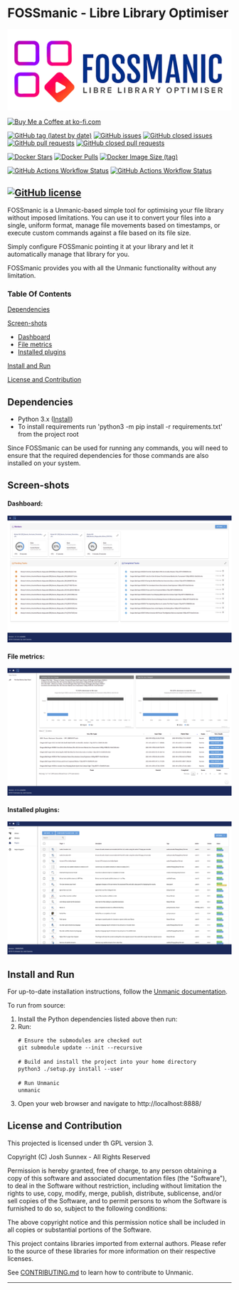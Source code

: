 FOSSmanic - Libre Library Optimiser  
===========================

![FOSSMANIC - Libre Library Optimiser](https://github.com/JMVS/FOSSmanic/raw/master/logo.png)

<a href='https://ko-fi.com/I2I21F8E1' target='_blank'><img height='26' style='border:0px;height:26px;' src='https://cdn.ko-fi.com/cdn/kofi1.png?v=2' border='0' alt='Buy Me a Coffee at ko-fi.com' /></a>

[![GitHub tag (latest by date)](https://img.shields.io/github/v/tag/unmanic/unmanic?color=009dc7&label=latest%20release&logo=github&logoColor=%23403d3d&style=flat-square)](https://github.com/unmanic/unmanic/releases)
[![GitHub issues](https://img.shields.io/github/issues-raw/unmanic/unmanic?color=009dc7&logo=github&logoColor=%23403d3d&style=flat-square)](https://github.com/unmanic/unmanic/issues?q=is%3Aopen+is%3Aissue)
[![GitHub closed issues](https://img.shields.io/github/issues-closed-raw/unmanic/unmanic?color=009dc7&logo=github&logoColor=%23403d3d&style=flat-square)](https://github.com/unmanic/unmanic/issues?q=is%3Aissue+is%3Aclosed)
[![GitHub pull requests](https://img.shields.io/github/issues-pr-raw/unmanic/unmanic?color=009dc7&logo=github&logoColor=%23403d3d&style=flat-square)](https://github.com/unmanic/unmanic/pulls?q=is%3Aopen+is%3Apr)
[![GitHub closed pull requests](https://img.shields.io/github/issues-pr-closed-raw/unmanic/unmanic?color=009dc7&logo=github&logoColor=%23403d3d&style=flat-square)](https://github.com/unmanic/unmanic/pulls?q=is%3Apr+is%3Aclosed)

[![Docker Stars](https://img.shields.io/docker/stars/josh5/unmanic?color=009dc7&logo=docker&logoColor=%23403d3d&style=for-the-badge)](https://hub.docker.com/r/josh5/unmanic)
[![Docker Pulls](https://img.shields.io/docker/pulls/josh5/unmanic?color=009dc7&logo=docker&logoColor=%23403d3d&style=for-the-badge)](https://hub.docker.com/r/josh5/unmanic)
[![Docker Image Size (tag)](https://img.shields.io/docker/image-size/josh5/unmanic/latest?color=009dc7&label=docker%20image%20size&logo=docker&logoColor=%23403d3d&style=for-the-badge)](https://hub.docker.com/r/josh5/unmanic)




[![GitHub Actions Workflow Status](https://img.shields.io/github/actions/workflow/status/Unmanic/unmanic/python_lint_and_run_unit_tests.yml?branch=master&style=flat-square&logo=github&logoColor=403d3d&label=Unit%20Tests)](https://github.com/Unmanic/unmanic/actions/workflows/python_lint_and_run_unit_tests.yml?query=branch%3Amaster)
[![GitHub Actions Workflow Status](https://img.shields.io/github/actions/workflow/status/Unmanic/unmanic/integration_test_and_build_all_packages_ci.yml?branch=master&style=flat-square&logo=github&logoColor=403d3d&label=Package%20Build)](https://github.com/Unmanic/unmanic/actions/workflows/integration_test_and_build_all_packages_ci.yml?query=branch%3Amaster)

[![GitHub license](https://img.shields.io/github/license/JMVS/FOSSmanic?color=009dc7&style=flat-square)]()
---

FOSSmanic is a Unmanic-based simple tool for optimising your file library without imposed limitations. You can use it to convert your files into a single, uniform format, manage file movements based on timestamps, or execute custom commands against a file based on its file size.

Simply configure FOSSmanic pointing it at your library and let it automatically manage that library for you.

FOSSmanic provides you with all the Unmanic functionality without any limitation.

### Table Of Contents

[Dependencies](#dependencies)

[Screen-shots](#screen-shots)
  * [Dashboard](#dashboard)
  * [File metrics](#file-metrics)
  * [Installed plugins](#installed-plugins)

[Install and Run](#install-and-run)

[License and Contribution](#license-and-contribution)


## Dependencies

 - Python 3.x ([Install](https://www.python.org/downloads/))
 - To install requirements run 'python3 -m pip install -r requirements.txt' from the project root

Since FOSSmanic can be used for running any commands, you will need to ensure that the required dependencies for those commands are also installed on your system.

## Screen-shots

#### Dashboard:
![Screen-shot - Dashboard](./docs/images/unmanic-dashboard-processing-anime.png)
#### File metrics:
![Screen-shot - Desktop](./docs/images/unmanic-file-size-data-panel-anime.png)
#### Installed plugins:
![Screen-shot - Desktop](./docs/images/unmanic-list-installed-plugins.png)

## Install and Run

For up-to-date installation instructions, follow the [Unmanic documentation](https://docs.unmanic.app/docs/).

To run from source:

1) Install the Python dependencies listed above then run:
2) Run:
    ```
    # Ensure the submodules are checked out
    git submodule update --init --recursive
    
    # Build and install the project into your home directory
    python3 ./setup.py install --user
    
    # Run Unmanic
    unmanic
    ```
3) Open your web browser and navigate to http://localhost:8888/

## License and Contribution

This projected is licensed under th GPL version 3. 

Copyright (C) Josh Sunnex - All Rights Reserved

Permission is hereby granted, free of charge, to any person obtaining a copy
of this software and associated documentation files (the "Software"), to deal
in the Software without restriction, including without limitation the rights
to use, copy, modify, merge, publish, distribute, sublicense, and/or sell
copies of the Software, and to permit persons to whom the Software is
furnished to do so, subject to the following conditions:
 
The above copyright notice and this permission notice shall be included in all
copies or substantial portions of the Software.

This project contains libraries imported from external authors.
Please refer to the source of these libraries for more information on their respective licenses.

See [CONTRIBUTING.md](docs/CONTRIBUTING.md) to learn how to contribute to Unmanic.

---
